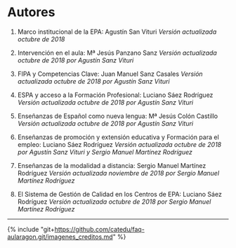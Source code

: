 # Autores

1. Marco institucional de la EPA: Agustín San Vituri
_Versión actualizada octubre de 2018_

2. Intervención en el aula: Mª Jesús Panzano Sanz
_Versión actualizada octubre de 2018 por Agustín Sanz Vituri_

3. FIPA y Competencias Clave: Juan Manuel Sanz Casales
_Versión actualizada octubre de 2018 por Agustín Sanz Vituri_

4. ESPA y acceso a la Formación Profesional: Luciano Sáez Rodríguez
_Versión actualizada octubre de 2018 por Agustín Sanz Vituri_

5. Enseñanzas de Español como nueva lengua: Mª Jesús Colón Castillo
_Versión actualizada octubre de 2018 por Agustín Sanz Vituri_

6. Enseñanzas de promoción y extensión educativa y Formación para el empleo: Luciano Sáez Rodríguez
_Versión actualizada octubre de 2018 por Agustín Sanz Vituri y Sergio Manuel Martínez Rodríguez_

7. Enseñanzas de la modalidad a distancia: Sergio Manuel Martínez Rodríguez
_Versión actualizada noviembre de 2018 por Sergio Manuel Martínez Rodríguez_

8. El Sistema de Gestión de Calidad en los Centros de EPA: Luciano Sáez Rodríguez
_Versión actualizada octubre de 2018 por Sergio Manuel Martínez Rodríguez_

<!--
{% for item in book.authors %}
Versión actualizada octubre de 2018

1. {{item.title}}: {{item.name}}

{% endfor %}
-->

___

{% include "git+https://github.com/catedu/faq-aularagon.git/imagenes_creditos.md" %}